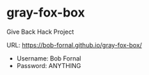 # gray-fox-box

Give Back Hack Project

URL: https://bob-fornal.github.io/gray-fox-box/

* Username: Bob Fornal
* Password: ANYTHING

